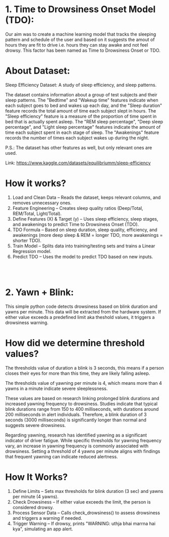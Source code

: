 # 1. Time to Drowsiness Onset Model (TDO):
Our aim was to create a machine learning model that tracks the sleeping pattern and schedule of the user and based on it suggests the amout of hours they are fit to drive i.e. hours they can stay awake and not feel drowsy. This factor has been named as Time to Drowsiness Onset or TDO.

# About Dataset:
Sleep Efficiency Dataset: A study of sleep efficiency, and sleep patterns.

The dataset contains information about a group of test subjects and their sleep patterns. The "Bedtime" and "Wakeup time" features indicate when each subject goes to bed and wakes up each day, and the "Sleep duration" feature records the total amount of time each subject slept in hours. The "Sleep efficiency" feature is a measure of the proportion of time spent in bed that is actually spent asleep. The "REM sleep percentage", "Deep sleep percentage", and "Light sleep percentage" features indicate the amount of time each subject spent in each stage of sleep. The "Awakenings" feature records the number of times each subject wakes up during the night.

P.S.: The dataset has other features as well, but only relevant ones are used.

Link: https://www.kaggle.com/datasets/equilibriumm/sleep-efficiency

# How it works?
1. Load and Clean Data – Reads the dataset, keeps relevant columns, and removes unnecessary ones.
2. Feature Engineering – Creates sleep quality ratios (Deep/Total, REM/Total, Light/Total).
3. Define Features (X) & Target (y) – Uses sleep efficiency, sleep stages, and awakenings to predict Time to Drowsiness Onset (TDO).
4. TDO Formula – Based on sleep duration, sleep quality, efficiency, and awakenings (more deep sleep & REM = longer TDO, more awakenings = shorter TDO).
5. Train Model – Splits data into training/testing sets and trains a Linear Regression model.
6. Predict TDO – Uses the model to predict TDO based on new inputs.

<br> <br>

# 2. Yawn + Blink:
This simple python code detects drowsiness based on blink duration and yawns per minute. This data will be extracted from the hardware system. If either value exceeds a predefined limit aka theshold values, it triggers a drowsiness warning.

# How did we determine threshold values?
​The thresholds value of duration a blink is 3 seconds, this means if a person closes their eyes for more than this time, they are likely falling asleep.

​The thresholds value of yawning per minute is 4, which means more than 4 yawns in a minute indicate severe sleeplessness.

These values are based on research linking prolonged blink durations and increased yawning frequency to drowsiness. Studies indicate that typical blink durations range from 150 to 400 milliseconds, with durations around 200 milliseconds in alert individuals. Therefore, a blink duration of 3 seconds (3000 milliseconds) is significantly longer than normal and suggests severe drowsiness.​

Regarding yawning, research has identified yawning as a significant indicator of driver fatigue. While specific thresholds for yawning frequency vary, an increase in yawning frequency is commonly associated with drowsiness. Setting a threshold of 4 yawns per minute aligns with findings that frequent yawning can indicate reduced alertness.

# How It Works?
1. Define Limits – Sets max thresholds for blink duration (3 sec) and yawns per minute (4 yawns).
2. Check Drowsiness – If either value exceeds the limit, the person is considered drowsy.
3. Process Sensor Data – Calls check_drowsiness() to assess drowsiness and triggers a warning if needed.
4. Trigger Warning – If drowsy, prints "WARNING: uthja bhai marrna hai kya", simulating an app alert.







